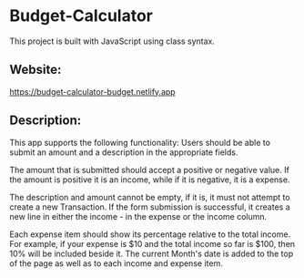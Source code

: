 # Budget-Calculator
This project is built with JavaScript using class syntax.

## Website:
https://budget-calculator-budget.netlify.app

## Description:
This app supports the following functionality:
Users should be able to submit an amount and a description in the appropriate fields.

The amount that is submitted should accept a positive or negative value. If the amount is positive it is an income, while if it is negative, it is a expense.

The description and amount cannot be empty, if it is, it must not attempt to create a new Transaction.
If the form submission is successful, it creates a new line in either the income - in the expense or the income column.

Each expense item should show its percentage relative to the total income. For example, if your expense is $10 and the total income so far is $100, then 10% will be included beside it.
The current Month's date is added to the top of the page as well as to each income and expense item. 

